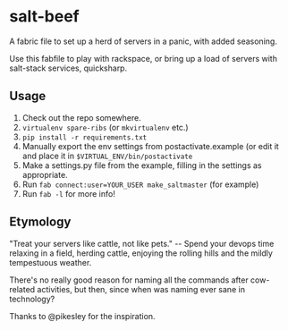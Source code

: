 salt-beef
=========

A fabric file to set up a herd of servers in a panic, with added seasoning.

Use this fabfile to play with rackspace, or bring up a load of servers with
salt-stack services, quicksharp.


Usage
-----

1. Check out the repo somewhere.
2. `virtualenv spare-ribs` (or `mkvirtualenv` etc.)
3. `pip install -r requirements.txt`
4. Manually export the env settings from postactivate.example (or edit it and
   place it in `$VIRTUAL_ENV/bin/postactivate`
5. Make a settings.py file from the example, filling in the settings as
   appropriate.
6. Run `fab connect:user=YOUR_USER make_saltmaster` (for example)
7. Run `fab -l` for more info!


Etymology
---------

"Treat your servers like cattle, not like pets." -- Spend your devops time
relaxing in a field, herding cattle, enjoying the rolling hills and the mildly
tempestuous weather.

There's no really good reason for naming all the commands after cow-related
activities, but then, since when was naming ever sane in technology?

Thanks to @pikesley for the inspiration.
